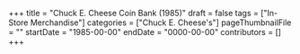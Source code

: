 +++
title = "Chuck E. Cheese Coin Bank (1985)"
draft = false
tags = ["In-Store Merchandise"]
categories = ["Chuck E. Cheese's"]
pageThumbnailFile = ""
startDate = "1985-00-00"
endDate = "0000-00-00"
contributors = []
+++
